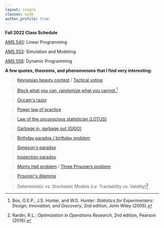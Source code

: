 ```yaml
---
layout: single
classes: wide
author_profile: true
---
```


**Fall 2022 Class Schedule**

[AMS 540](/grad/ams540/): Linear Programming

[AMS 553](/grad/ams553/): Simulation and Modeling

[AMS 556](/grad/ams556/): Dynamic Programming

**A few quotes, theorems, and phenomenons that I find very interesting:**
> [Keynesian beauty contest](https://en.wikipedia.org/wiki/Keynesian_beauty_contest) / [Tactical voting](https://en.wikipedia.org/wiki/Tactical_voting)

> [Block what you can, randomize what you cannot.](https://en.wikipedia.org/wiki/Blocking_(statistics))[^1]

> [Occam's razor](https://en.wikipedia.org/wiki/Occam%27s_razor)

> [Power law of practice](https://en.wikipedia.org/wiki/Power_law_of_practice)
 
> [Law of the unconscious statistician (LOTUS)](https://en.wikipedia.org/wiki/Law_of_the_unconscious_statistician)

> [Garbage in, garbage out (GIGO)](https://en.wikipedia.org/wiki/Garbage_in,_garbage_out)

> [Birthday paradox / birthday problem](https://en.wikipedia.org/wiki/Birthday_problem)
 
> [Simpson's paradox](https://en.wikipedia.org/wiki/Simpson%27s_paradox)

> [Inspection paradox](https://en.wikipedia.org/wiki/Renewal_theory#Inspection_paradox)

> [Monty Hall problem](https://en.wikipedia.org/wiki/Monty_Hall_problem) / [Three Prisoners problem](https://en.wikipedia.org/wiki/Three_Prisoners_problem)

> [Prisoner's dilemma](https://en.wikipedia.org/wiki/Prisoner%27s_dilemma)

> Deterministic vs. Stochastic Models (*i.e.* Tractability vs. Validity)[^2]

[^1]: Box, G.E.P., J.S. Hunter, and W.G. Hunter: *Statistics for Experimenters: Design, Innovation, and Discovery*, 2nd edition, John Wiley (2005).

[^2]: Rardin, R.L.: *Optimization in Operations Research*, 2nd edition, Pearson (2016).
